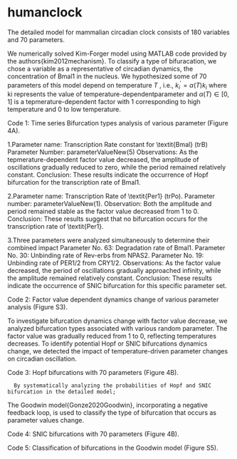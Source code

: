 # humanclock

The detailed model for mammalian circadian clock consists of 180 variables and 70 parameters.

We numerically solved Kim-Forger model using  MATLAB code provided by the authors{kim2012mechanism}. To classify a type of bifuracation, we chose a variable as a representative of circadian dynamics, the concentration of Bmal1 in the nucleus. We hypothesized some of 70 parameters of this model depend on temperature $T$ , i.e., $k^\prime_i=\alpha(T)k_i$ where ki represents the value of temperature-dependentparameter and $\alpha (T) \in [0,1]$ is a tepmerature-dependent factor with 1 corresponding to high temperature and 0 to low temperature. 

Code 1: Time series Bifurcation types analysis of various parameter (Figure 4A).

1.Parameter name: Transcription Rate constant for \textit{Bmal} (trB)
   Parameter Number: parameterValueNew(5)
   Observations: As the tepmerature-dependent factor value decreased, the amplitude of oscillations gradually reduced to zero, while the 
    period remained relatively constant.
   Conclusion: These results indicate the occurrence of Hopf bifurcation for the transcription rate of Bmal1.

2.Parameter name: Transcription Rate of \textit{Per1} (trPo).
   Parameter number: parameterValueNew(1).
   Observation: Both the amplitude and period remained stable as the factor value decreased from 1 to 0.
   Conclusion: These results suggest that no bifurcation occurs for the transcription rate of \textit{Per1}.

3.Three parameters were analyzed simultaneously to determine their combined impact
   Parameter No. 63: Degradation rate of Bmal1.
   Parameter No. 30: Unbinding rate of Rev-erbs from NPAS2.
   Parameter No. 19: Unbinding rate of PER1/2 from CRY1/2. 
   Observations: As the factor value decreased, the period of oscillations gradually approached infinity, while the amplitude remained 
   relatively constant.
   Conclusion: These results indicate the occurrence of SNIC bifurcation for this specific parameter set.
 
Code 2: Factor value dependent dynamics change of various parameter analysis (Figure S3).
   
   To investigate bifurcation dynamics change with factor value decrease, we analyzed bifurcation types associated with various random parameter. The factor value was gradually reduced from 1 to 0, reflecting temperatures decreases. To identify potential Hopf or SNIC bifurcations dynamics change, we detected the impact of temperature-driven parameter changes on circadian oscillation.

Code 3: Hopf bifurcations with 70 parameters (Figure 4B).

      By systematically analyzing the probabilities of Hopf and SNIC bifurcation in the detailed model;

The Goodwin model{Gonze2020Goodwin}, incorporating a negative feedback loop, is used to classify the type of bifurcation that occurs as parameter values change.

Code 4: SNIC bifurcations with 70 parameters (Figure 4B).

Code 5: Classification of bifurcations in the Goodwin model (Figure S5).
